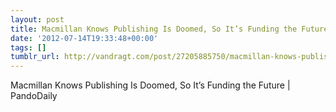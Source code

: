 ```yaml
---
layout: post
title: Macmillan Knows Publishing Is Doomed, So It’s Funding the Future | PandoDaily
date: '2012-07-14T19:33:48+00:00'
tags: []
tumblr_url: http://vandragt.com/post/27205885750/macmillan-knows-publishing-is-doomed-so-its-funding
---
```

Macmillan Knows Publishing Is Doomed, So It’s Funding the Future | PandoDaily
